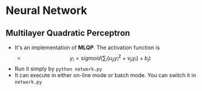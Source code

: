 # Neural Network
## Multilayer Quadratic Perceptron

+ It's an implementation of **MLQP**. The activation function is
  + $$y_i = sigmoid(\sum_i (u_{ji}y_i^2+v_{ji}y_i) +b_j)$$
+ Run it simply by `python network.py`
+ It can execute in either on-line mode or batch mode. You can switch it in  `network.py`

